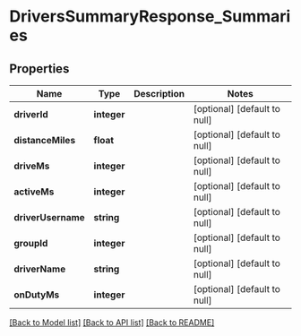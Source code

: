 # DriversSummaryResponse_Summaries

## Properties
Name | Type | Description | Notes
------------ | ------------- | ------------- | -------------
**driverId** | **integer** |  | [optional] [default to null]
**distanceMiles** | **float** |  | [optional] [default to null]
**driveMs** | **integer** |  | [optional] [default to null]
**activeMs** | **integer** |  | [optional] [default to null]
**driverUsername** | **string** |  | [optional] [default to null]
**groupId** | **integer** |  | [optional] [default to null]
**driverName** | **string** |  | [optional] [default to null]
**onDutyMs** | **integer** |  | [optional] [default to null]

[[Back to Model list]](../README.md#documentation-for-models) [[Back to API list]](../README.md#documentation-for-api-endpoints) [[Back to README]](../README.md)


